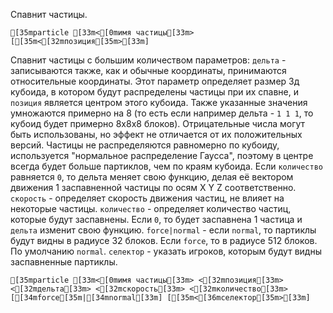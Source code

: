 Спавнит частицы.
```ansi
[35mparticle [33m<[0mимя частицы[33m> [[35m<[32mпозиция[35m>[33m]
```
Спавнит частицы с большим количеством параметров:
`дельта` - записываются также, как и обычные координаты, принимаются относительные координаты. Этот параметр определяет размер 3д кубоида, в котором будут распределены частицы при их спавне, и `позиция` является центром этого кубоида. Также указанные значения умножаются примерно на 8 (то есть если например дельта - `1 1 1`, то кубоид будет примерно 8х8х8 блоков). Отрицательные числа могут быть использованы, но эффект не отличается от их положительных версий. Частицы не распределяются равномерно по кубоиду, используется "нормальное распределение Гаусса", поэтому в центре всегда будет больше партиклов, чем по краям кубоида. Если `количество` равняется `0`, то дельта меняет свою функцию, делая её вектором движения 1 заспавненной частицы по осям X Y Z соответственно.
`скорость` - определяет скорость движения частиц, не влияет на некоторые частицы.
`количество` - определяет количество частиц, которые будут заспавнены. Если `0`, то будет заспавнена 1 частица и `дельта` изменит свою функцию.
`force|normal` - если `normal`, то партиклы будут видны в радиусе 32 блоков. Если `force`, то в радиусе 512 блоков. По умолчанию `normal`.
`селектор` - указать игроков, которым будут видны заспавненные партиклы.
```ansi
[35mparticle [33m<[0mимя частицы[33m> <[32mпозиция[33m> <[32mдельта[33m> <[32mскорость[33m> <[32mколичество[33m> [[34mforce[35m|[34mnormal[33m] [[35m<[36mселектор[35m>[33m]
```